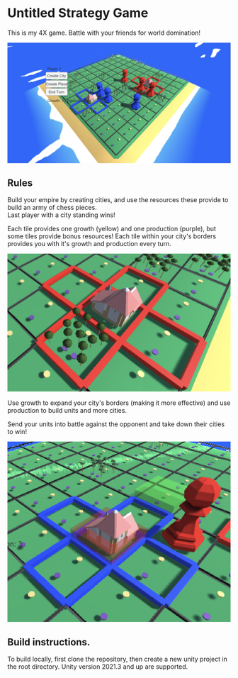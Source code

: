# Untitled Strategy Game
This is my 4X game. Battle with your friends for world domination!

![alt text](https://github.com/MurraySmith27/StrategyGame/blob/master/SamplePhotos/sample_photo_1.png?raw=true)
## Rules
Build your empire by creating cities, and use the resources these provide to build an army of chess pieces.  
Last player with a city standing wins!

Each tile provides one growth (yellow) and one production (purple), but some tiles provide bonus resources! Each tile within your city's borders provides you with it's growth and production every turn.

![alt text](https://github.com/MurraySmith27/StrategyGame/blob/master/SamplePhotos/sample_photo_2.png?raw=true)

Use growth to expand your city's borders (making it more effective) and use production to build units and more cities. 

Send your units into battle against the opponent and take down their cities to win!

![alt text](https://github.com/MurraySmith27/StrategyGame/blob/master/SamplePhotos/sample_photo_3.png?raw=true)

## Build instructions.
To build locally, first clone the repository, then create a new unity project in the root directory. Unity version 2021.3 and up are supported.